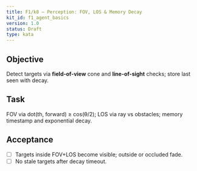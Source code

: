 ```yaml
---
title: F1/k8 — Perception: FOV, LOS & Memory Decay
kit_id: f1_agent_basics
version: 1.0
status: Draft
type: kata
---
```

## Objective
Detect targets via **field-of-view** cone and **line-of-sight** checks; store last seen with decay.
## Task
FOV via dot(th, forward) ≥ cos(θ/2); LOS via ray vs obstacles; memory timestamp and exponential decay.
## Acceptance
- [ ] Targets inside FOV+LOS become visible; outside or occluded fade.
- [ ] No stale targets after decay timeout.